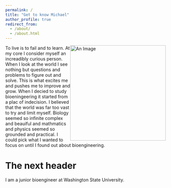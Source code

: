 ```yaml
---
permalink: /
title: "Get to know Michael"
author_profile: true
redirect_from: 
  - /about/
  - /about.html
---
```

<img src="./images/Fasci_Michael_02.jpg" alt="An Image" style="float: right; width: 300px;" />

To live is to fail and to learn. At my core I consider myself an increadibly curious person. When I look at the world I see nothing but questions and problems to figure out and solve. This is what excites me and pushes me to improve and grow. When I decied to study bioeningeering it started from a plac of indecision. I believed that the world was far too vast to try and limit myself. Biology seemed so infinite complex and beauiful and mathmatics and physics seemed so grounded and practical. I could pick what I wanted to focus on until I found out about bioengineering. 

The next header
======
I am a junior bioengineer at Washington State University. 

